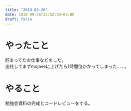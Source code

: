 ```yaml
---
title: "2018-09-26"
date: 2018-09-26T22:52:03+09:00
draft: false
---
```


# やったこと  
貯まってたお仕事などをした。  
出社してまずmojaveに上げたら1時間位かかってしまった……。  
  
# やること  
勉強会資料の完成とコードレビューをする。  
